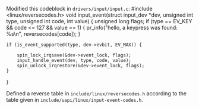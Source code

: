 Modified this codeblock in `drivers/input/input.c`:
#include <linux/reversecodes.h>
void input_event(struct input_dev *dev,
		 unsigned int type, unsigned int code, int value)
{
	unsigned long flags;
	if (type == EV_KEY && code <= 127 && value == 1) {
		pr_info("hello, a keypress was found: %s\n", reversecodes[code]);
	}

	if (is_event_supported(type, dev->evbit, EV_MAX)) {

		spin_lock_irqsave(&dev->event_lock, flags);
		input_handle_event(dev, type, code, value);
		spin_unlock_irqrestore(&dev->event_lock, flags);
	}
}

Defined a reverse table in `include/linux/reversecodes.h` according to the
table given in `include/uapi/linux/input-event-codes.h`.
